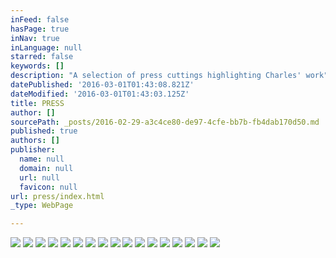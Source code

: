 ```yaml
---
inFeed: false
hasPage: true
inNav: true
inLanguage: null
starred: false
keywords: []
description: "A selection of press cuttings highlighting Charles' work"
datePublished: '2016-03-01T01:43:08.821Z'
dateModified: '2016-03-01T01:43:03.125Z'
title: PRESS
author: []
sourcePath: _posts/2016-02-29-a3c4ce80-de97-4cfe-bb7b-fb4dab170d50.md
published: true
authors: []
publisher:
  name: null
  domain: null
  url: null
  favicon: null
url: press/index.html
_type: WebPage

---
```

![](https://s3-us-west-2.amazonaws.com/the-grid-img/p/010f39b99326c3b5eb3f0b5503dda558f27a0da4.jpg)
![](https://s3-us-west-2.amazonaws.com/the-grid-img/p/d1fc885f63562b0e1d27d252e0c48946cad2766a.jpg)
![](https://s3-us-west-2.amazonaws.com/the-grid-img/p/0f5785e90e7130e48c84a529f8b69e6428c01b56.jpg)
![](https://s3-us-west-2.amazonaws.com/the-grid-img/p/1edcf654ee580f345d94d7fbcdb077304161dee4.jpg)
![](https://s3-us-west-2.amazonaws.com/the-grid-img/p/695408e507aac92df7987e6130c5987c7f97df29.jpg)
![](https://s3-us-west-2.amazonaws.com/the-grid-img/p/0431628a81ea7b350d4b3c36658fb70f2a8ad6ef.jpg)
![](https://s3-us-west-2.amazonaws.com/the-grid-img/p/aaaa22bcbdcca2fe2e82be63bf5ab59ea5a59ea3.jpg)
![](https://s3-us-west-2.amazonaws.com/the-grid-img/p/9da88868ba05f3a6e412908e77933b22b229691b.jpg)
![](https://the-grid-user-content.s3-us-west-2.amazonaws.com/230a0eda-075d-4bf6-8ca8-eb285523696b.jpg)
![](https://the-grid-user-content.s3-us-west-2.amazonaws.com/c419fede-c541-4224-8b7f-297c7793982d.jpg)
![](https://the-grid-user-content.s3-us-west-2.amazonaws.com/bc8bcee4-4c5e-4ba6-a229-cb779a5b0f83.jpg)
![](https://the-grid-user-content.s3-us-west-2.amazonaws.com/cfc21353-cf02-4586-bfca-a39140451d4e.jpg)
![](https://the-grid-user-content.s3-us-west-2.amazonaws.com/84ea263e-1ead-4d3b-87ac-3be027d8bcc9.jpg)
![](https://the-grid-user-content.s3-us-west-2.amazonaws.com/7da43877-503f-41f6-a689-0391e45e4511.jpg)
![](https://the-grid-user-content.s3-us-west-2.amazonaws.com/4a7e6ae4-202e-4406-95e6-8abba9190062.jpg)
![](https://the-grid-user-content.s3-us-west-2.amazonaws.com/ad00ead1-9e08-45aa-9164-642ff6dbad68.jpg)
![](https://the-grid-user-content.s3-us-west-2.amazonaws.com/0aee764a-9d8c-4bf8-9139-78cd3b4a9bb2.jpg)